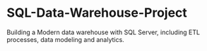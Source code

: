 # SQL-Data-Warehouse-Project
Building a Modern data warehouse with SQL Server, including ETL processes, data modeling and analytics.
